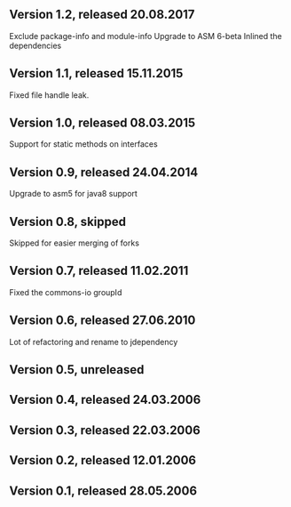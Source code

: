 ## Version 1.2, released 20.08.2017

Exclude package-info and module-info
Upgrade to ASM 6-beta
Inlined the dependencies

## Version 1.1, released 15.11.2015

Fixed file handle leak.

## Version 1.0, released 08.03.2015

Support for static methods on interfaces

## Version 0.9, released 24.04.2014

Upgrade to asm5 for java8 support

## Version 0.8, skipped

Skipped for easier merging of forks

## Version 0.7, released 11.02.2011

Fixed the commons-io groupId

## Version 0.6, released 27.06.2010

Lot of refactoring and rename to jdependency

## Version 0.5, unreleased

## Version 0.4, released 24.03.2006

## Version 0.3, released 22.03.2006

## Version 0.2, released 12.01.2006

## Version 0.1, released 28.05.2006


